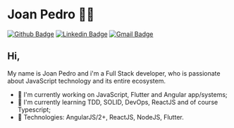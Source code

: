 # Joan Pedro :man_technologist:

[![Github Badge](https://img.shields.io/badge/-Github-000?style=flat-square&logo=Github&logoColor=white&link=https://github.com/lucasgdb)](https://github.com/JoanPedro)
[![Linkedin Badge](https://img.shields.io/badge/-LinkedIn-blue?style=flat-square&logo=Linkedin&logoColor=white&link=https://www.linkedin.com/in/rebeccamanzi/)](https://www.linkedin.com/in/joan-pedro)
[![Gmail Badge](https://img.shields.io/badge/-Gmail-c14438?style=flat-square&logo=Gmail&logoColor=white&link=mailto:rebeccamanzi@gmail.com)](mailto:jpos.senai@gmail.com)

## Hi,

My name is Joan Pedro and i'm a Full Stack developer, who is passionate about JavaScript technology and its entire ecosystem.

 - :telescope: I'm currently working on JavaScript, Flutter  and Angular app/systems;
 - 🌱 I'm currently learning TDD, SOLID, DevOps, ReactJS and of course Typescript; 
 - :mag_right: Technologies: AngularJS/2+, ReactJS, NodeJS, Flutter.
